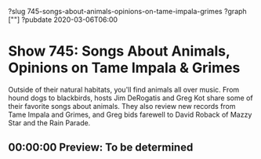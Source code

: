 ?slug 745-songs-about-animals-opinions-on-tame-impala-grimes
?graph [""]
?pubdate 2020-03-06T06:00

# Show 745: Songs About Animals, Opinions on Tame Impala & Grimes

Outside of their natural habitats, you'll find animals all over music. From hound dogs to blackbirds, hosts Jim DeRogatis and Greg Kot share some of their favorite songs about animals. They also review new records from Tame Impala and Grimes, and Greg bids farewell to David Roback of Mazzy Star and the Rain Parade.

## 00:00:00 Preview: To be determined